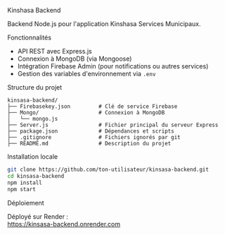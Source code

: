 Kinshasa Backend

Backend Node.js pour l'application Kinshasa Services Municipaux.

Fonctionnalités

- API REST avec Express.js
- Connexion à MongoDB (via Mongoose)
- Intégration Firebase Admin (pour notifications ou autres services)
- Gestion des variables d'environnement via `.env`

Structure du projet

```
kinsasa-backend/
├── Firebasekey.json         # Clé de service Firebase
├── Mongo/                   # Connexion à MongoDB
│   └── mongo.js
├── Server.js                # Fichier principal du serveur Express
├── package.json             # Dépendances et scripts
├── .gitignore               # Fichiers ignorés par git
├── README.md                # Description du projet
```

Installation locale

```bash
git clone https://github.com/ton-utilisateur/kinsasa-backend.git
cd kinsasa-backend
npm install
npm start
```

Déploiement

Déployé sur Render :  
https://kinsasa-backend.onrender.com
